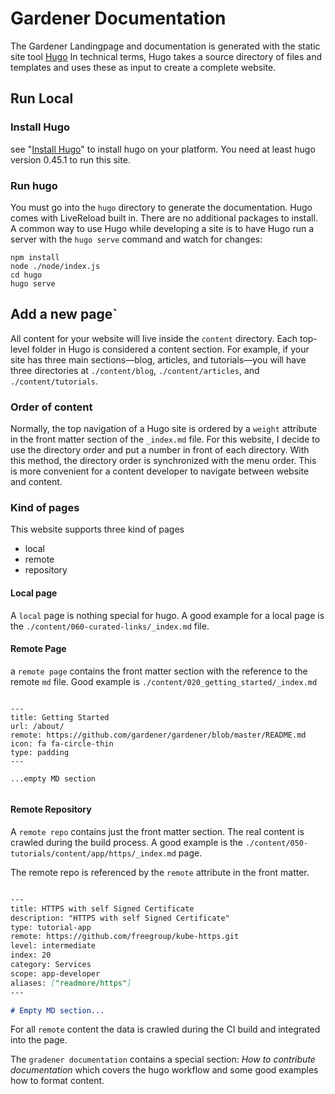 # Gardener Documentation

The Gardener Landingpage and documentation is generated with the static site tool [Hugo](https://gohugo.io/about/what-is-hugo/)
In technical terms, Hugo takes a source directory of files and templates and uses these as input to create a complete website.


## Run Local 

### Install Hugo
see "[Install Hugo](https://gohugo.io/getting-started/quick-start/#step-1-install-hugo)" to install hugo on your
platform. You need at least hugo version 0.45.1 to run this site.

### Run hugo
You must go into the `hugo` directory to generate the documentation. Hugo comes with LiveReload built in. There are 
no additional packages to install. A common way to use Hugo while developing a site is to have Hugo run a server 
with the `hugo serve` command and watch for changes: 


```
npm install
node ./node/index.js 
cd hugo
hugo serve 
```

## Add a new page`

All content for your website will live inside the `content` directory. Each top-level folder in Hugo is considered a 
content section. For example, if your site has three main sections—blog, articles, and tutorials—you will have 
three directories at `./content/blog`, `./content/articles`, and `./content/tutorials`.

### Order of content
Normally, the top navigation of a Hugo site is ordered by a `weight` attribute in the front matter section of the `_index.md`
file. For this website, I decide to use the directory order and put a number in front of each directory. With this
method, the directory order is synchronized with the menu order. This is more convenient for a content developer 
to navigate between website and content.

### Kind of pages
This website supports three kind of pages
 - local
 - remote
 - repository
 
 
#### Local page
A `local` page is nothing special for hugo. A good example for a local page is the `./content/060-curated-links/_index.md`
file.

#### Remote Page
a `remote page` contains the front matter section with the reference to the remote `md` file.
Good example is `./content/020_getting_started/_index.md`

``` 

---
title: Getting Started
url: /about/
remote: https://github.com/gardener/gardener/blob/master/README.md
icon: fa fa-circle-thin
type: padding
---

...empty MD section


```


#### Remote Repository
A `remote repo` contains just the front matter section. The real content is crawled during the build process.
A good example is the `./content/050-tutorials/content/app/https/_index.md` page. 

The remote repo is referenced by the `remote` attribute in the front matter.

```md

---
title: HTTPS with self Signed Certificate
description: "HTTPS with self Signed Certificate"
type: tutorial-app
remote: https://github.com/freegroup/kube-https.git
level: intermediate
index: 20
category: Services
scope: app-developer
aliases: ["readmore/https"]
---

# Empty MD section...

```

For all `remote` content the data is crawled during the CI build and integrated into the page.

The `gradener documentation` contains a special section: *How to contribute documentation* which covers
the hugo workflow and some good examples how to format content.
